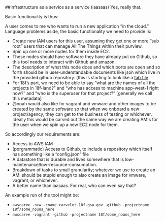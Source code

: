 ##infrastructure as a service as a service (iaasaas)
Yes, really that.

Basic functionality is thus:

A user comes to me who wants to run a new application “in the cloud.” Language problems aside, the basic functionality we need to provide is:

* Create new IAM users for this user, assuming they get one or more “sub root” users that can manage All The Things within their purview.
* Spin up one or more nodes for them inside EC2.
* These nodes should have software they have already put on Github, so this tool needs to interact with Github and amazon.
* The description of what this node does and which ports are open and so forth should be in user-understandable documents like json which live in the provided github repository. (this is starting to look like a [fab file](http://docs.fabfile.org/en/1.9/])
* For 18f’s part, we need to be able to say “what are the names of all the projects in 18f-land?” and “who has access to machine app-west-1 right now?” and “who is the superuser for that project?” [generally we call this metadata]
* @noah would also like for vagrant and vmware and other images to be created by the same software so that when we onboard a new project/agency, they can get to the business of testing or whichever. Ideally this would be carved out the same way we are creating AMIs for the user when we spin up a new EC2 node for them.

So accordingly our requirements are:

* Access to AWS IAM
* (porgrammatic) Access to Github, to include a repository which itself has something like a “config.json” file
* A datastore that is durable and lives somewhere that is low-maintenance/low-resource-consumption.
* Breakdown of tasks to small granularity; whatever we use to create an AMI should be stupid enough to also create an image for vmware, vagrant, or whichever.
* A better name than iaasaas. For real, who can even say that?

An example run of the tool might be:

* `awscarve -new -cname carvelet.18f.gsa.gov -github -projectname 18f/some_nouns_here`
* `awscarve -vagrant -github -projectname 18f/some_nouns_here`

